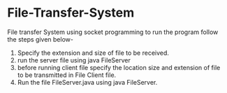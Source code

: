 # File-Transfer-System
File transfer System using socket programming
to run the program follow the steps given below-
1. Specify the extension and size of file to be received.
2. run the server file using java FileServer
3. before running client file specify the location size and extension of file to be transmitted in File Client file.
4. Run the file FileServer.java using java FileServer.
